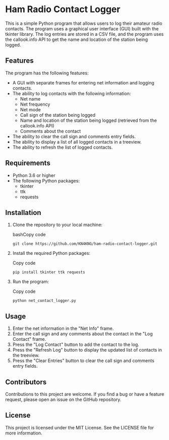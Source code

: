 
# Ham Radio Contact Logger

This is a simple Python program that allows users to log their amateur radio contacts. The program uses a graphical user interface (GUI) built with the tkinter library. The log entries are stored in a CSV file, and the program uses the callook.info API to get the name and location of the station being logged.

## Features

The program has the following features:

-   A GUI with separate frames for entering net information and logging contacts.
-   The ability to log contacts with the following information:
    -   Net name
    -   Net frequency
    -   Net mode
    -   Call sign of the station being logged
    -   Name and location of the station being logged (retrieved from the callook.info API)
    -   Comments about the contact
-   The ability to clear the call sign and comments entry fields.
-   The ability to display a list of all logged contacts in a treeview.
-   The ability to refresh the list of logged contacts.

## Requirements

-   Python 3.6 or higher
-   The following Python packages:
    -   tkinter
    -   ttk
    -   requests

## Installation

1.  Clone the repository to your local machine:
    
    bashCopy code
    
    `git clone https://github.com/KN4KNG/ham-radio-contact-logger.git` 
    
2.  Install the required Python packages:
    
    Copy code
    
    `pip install tkinter ttk requests` 
    
3.  Run the program:
    
    Copy code
    
    `python net_contact_logger.py` 
    

## Usage

1.  Enter the net information in the "Net Info" frame.
2.  Enter the call sign and any comments about the contact in the "Log Contact" frame.
3.  Press the "Log Contact" button to add the contact to the log.
4.  Press the "Refresh Log" button to display the updated list of contacts in the treeview.
5.  Press the "Clear Entries" button to clear the call sign and comments entry fields.

## Contributors

Contributions to this project are welcome. If you find a bug or have a feature request, please open an issue on the GitHub repository.

## License

This project is licensed under the MIT License. See the LICENSE file for more information.
